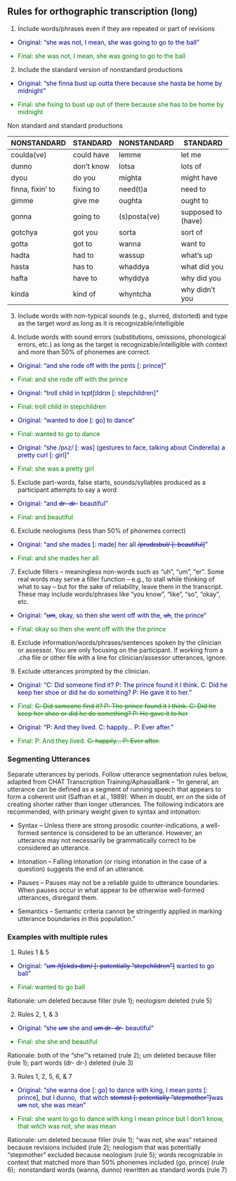 
## Rules for orthographic transcription (long)

1.  Include words/phrases even if they are repeated or part of revisions

<div style="color: #00008b;">

-   Original: “she was not, I mean, she was going to go to the ball”

</div>

<div style="color: green;">

-   Final: she was not, I mean, she was going to go to the ball

</div>

2.  Include the standard version of nonstandard productions

<div style="color: #00008b;">

-   Original: “she finna bust up outta there because she hasta be
    home by midnight”

</div>

<div style="color: green;">

-   Final: she fixing to bust up out of there because she has to be
    home by midnight

</div>

Non standard and standard productions

| NONSTANDARD      | STANDARD   | NONSTANDARD  | STANDARD           |
|------------------|------------|--------------|--------------------|
| coulda(ve)       | could have | lemme        | let me             |
| dunno            | don’t know | lotsa        | lots of            |
| dyou             | do you     | mighta       | might have         |
| finna, fixin’ to | fixing to  | need(t)a     | need to            |
| gimme            | give me    | oughta       | ought to           |
| gonna            | going to   | (s)posta(ve) | supposed to (have) |
| gotchya          | got you    | sorta        | sort of            |
| gotta            | got to     | wanna        | want to            |
| hadta            | had to     | wassup       | what’s up          |
| hasta            | has to     | whaddya      | what did you       |
| hafta            | have to    | whyddya      | why did you        |
| kinda            | kind of    | whyntcha     | why didn’t you     |

3.  Include words with non-typical sounds (e.g., slurred, distorted) and
    type as the target word as long as it is recognizable/intelligible

4.  Include words with sound errors (substitutions, omissions,
    phonological errors, etc.) as long as the target is
    recognizable/intelligible with context and more than 50% of phonemes
    are correct.

<div style="color: #00008b;">

-   Original: “and she rode off with the pɪnts \[: prince\]”

</div>

<div style="color: green;">

-   Final: and she rode off with the prince

</div>

<div style="color: #00008b;">

-   Original: “troll child in tɛptʃɪldrɪn \[: stepchildren\]”

</div>

<div style="color: green;">

-   Final: troll child in stepchildren

</div>

<div style="color: #00008b;">

-   Original: “wanted to doe \[: go\] to dance”

</div>

<div style="color: green;">

-   Final: wanted to go to dance

</div>

<div style="color: #00008b;">

-   Original: “she /pʌz/ \[: was\] (gestures to face, talking about
    Cinderella) a pretty curl \[: girl\]”

</div>

<div style="color: green;">

-   Final: she was a pretty girl

</div>

5.  Exclude part-words, false starts, sounds/syllables produced as a
    participant attempts to say a word

<div style="color: #00008b;">

-   Original: “and ~~dr- dr-~~ beautiful”

</div>

<div style="color: green;">

-   Final: and beautiful

</div>

6.  Exclude neologisms (less than 50% of phonemes correct)

<div style="color: #00008b;">

-   Original: “and she mades \[: made\] her all ~~/prudɪsbʊl/ \[:
    beautiful\]~~”

</div>

<div style="color: green;">

-   Final: and she mades her all

</div>

7.  Exclude fillers – meaningless non-words such as “uh”, “um”, “er”.
    Some real words may serve a filler function – e.g., to stall while
    thinking of what to say – but for the sake of reliability, leave
    them in the transcript. These may include words/phrases like “you
    know”, “like”, “so”, “okay”, etc.

<div style="color: #00008b;">

-   Original: “~~um~~, okay, so then she went off with the, ~~uh~~,
    the prince”

</div>

<div style="color: green;">

-   Final: okay so then she went off with the the prince

</div>

8.  Exclude information/words/phrases/sentences spoken by the clinician
    or assessor. You are only focusing on the participant. If working
    from a .cha file or other file with a line for clinician/assessor
    utterances, ignore.

9.  Exclude utterances prompted by the clinician.

<div style="color: #00008b;">

-   Original: “C: Did someone find it? P: The prince found it I
    think. C: Did he keep her shoe or did he do something? P: He
    gave it to her.”

</div>

<div style="color: green;">

-   Final: ~~C: Did someone find it? P: The prince found it I think.
    C: Did he keep her shoe or did he do something? P: He gave it to
    her~~

</div>

<div style="color: #00008b;">

-   Original: “P: And they lived. C: happily… P: Ever after.”

</div>

<div style="color: green;">

-   Final: P: And they lived. ~~C: happily… P: Ever after.~~

</div>

### Segmenting Utterances

Separate utterances by periods. Follow utterance segmentation rules
below, adapted from CHAT Transcription Training/AphasiaBank – “In
general, an utterance can be defined as a segment of running speech that
appears to form a coherent unit (Saffran et al., 1989). When in doubt,
err on the side of creating shorter rather than longer utterances. The
following indicators are recommended, with primary weight given to
syntax and intonation:

-   Syntax – Unless there are strong prosodic counter-indications, a
    well-formed sentence is considered to be an utterance. However, an
    utterance may not necessarily be grammatically correct to be
    considered an utterance.

-   Intonation – Falling intonation (or rising intonation in the case of
    a question) suggests the end of an utterance.

-   Pauses – Pauses may not be a reliable guide to utterance boundaries.
    When pauses occur in what appear to be otherwise well-formed
    utterances, disregard them.

-   Semantics – Semantic criteria cannot be stringently applied in
    marking utterance boundaries in this population.”

### Examples with multiple rules

1.  Rules 1 & 5

<div style="color: #00008b;">

-   Original: “~~um /tʃɛkdɜ˞dɪm/ \[: potentially ”stepchildren”\]~~
    wanted to go ball”

</div>

<div style="color: green;">

-   Final: wanted to go ball

</div>

Rationale: um deleted because filler (rule 1); neologism deleted
(rule 5)

2.  Rules 2, 1, & 3

<div style="color: #00008b;">

-   Original: “she ~~um~~ she and ~~um dr- dr-~~ beautiful”

</div>

<div style="color: green;">

-   Final: she she and beautiful

</div>

Rationale: both of the “she”’s retained (rule 2); um deleted because
filler (rule 1); part words (dr- dr-) deleted (rule 3)

3.  Rules 1, 2, 5, 6, & 7

<div style="color: #00008b;">

-   Original: “she wanna doe \[: go\] to dance with king, I mean
    pɪnts \[: prince\], but I dunno,  that witch ~~stomɪst \[:
    potentially ”stepmother”\]~~was ~~um~~ not, she was mean”

</div>

<div style="color: green;">

-   Final: she want to go to dance with king I mean prince but I
    don’t know, that witch was not, she was mean

</div>

Rationale: um deleted because filler (rule 1); “was not, she was”
retained because revisions included (rule 2); neologism that was
potentially “stepmother” excluded because neologism (rule 5); words
recognizable in context that matched more than 50% phonemes included
(go, prince) (rule 6);  nonstandard words (wanna, dunno) rewritten
as standard words (rule 7)
